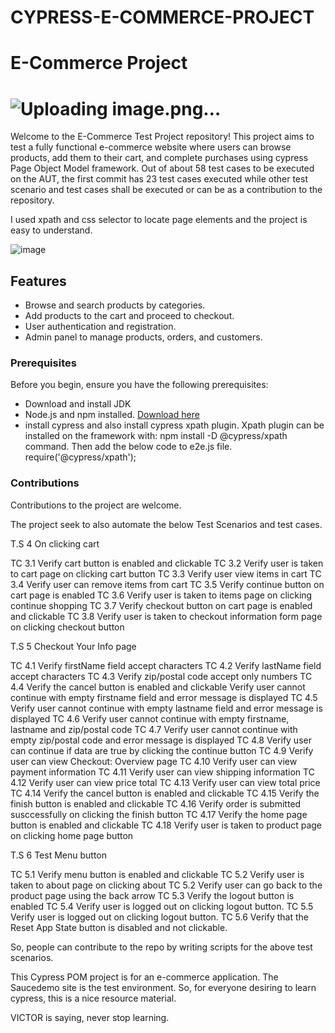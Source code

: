 # CYPRESS-E-COMMERCE-PROJECT
# E-Commerce Project

# ![Uploading image.png…]()

Welcome to the E-Commerce Test Project repository! This project aims to test a fully functional e-commerce website where users can browse products, add them to their cart, and complete purchases using cypress Page Object Model framework.
Out of about 58 test cases to be executed on the AUT, the first commit has 23 test cases executed while other test scenario and test cases shall be executed or can be as a contribution to the repository. 

I used xpath and css selector to locate page elements and the project is easy to understand.

![image](https://github.com/VEBONG/CYPRESS-E-COMMERCE-PROJECT/assets/128030714/5dce019c-643f-4714-8289-5814118fcc7c)



## Features

- Browse and search products by categories.
- Add products to the cart and proceed to checkout.
- User authentication and registration.
- Admin panel to manage products, orders, and customers.

### Prerequisites

Before you begin, ensure you have the following prerequisites:
- Download and install JDK
- Node.js and npm installed. [Download here](https://nodejs.org/)
- install cypress and also install cypress xpath plugin.
   Xpath plugin can be installed on the framework with: npm install -D @cypress/xpath command. Then add the below code to e2e.js file.
require('@cypress/xpath');


### Contributions

Contributions to the project are welcome.

The project seek to also automate the below Test Scenarios and test cases.

T.S 4 On clicking cart

TC 3.1 Verify cart button is enabled and clickable
TC 3.2 Verify user is taken to cart page on clicking cart button
TC 3.3 Verify user view items in cart
TC 3.4 Verify user can remove items from cart
TC 3.5 Verify continue button on cart page is enabled
TC 3.6 Verify user is taken to items page on clicking continue shopping
TC 3.7 Verify checkout button on cart page is enabled and clickable
TC 3.8 Verify user is taken to checkout information form page on clicking checkout button

T.S 5 Checkout Your Info page

TC 4.1 Verify firstName field accept characters
TC 4.2 Verify lastName field accept characters
TC 4.3 Verify zip/postal code accept only numbers
TC 4.4 Verify the cancel button is enabled and clickable Verify user cannot continue with empty firstname field and error message is displayed
TC 4.5 Verify user cannot continue with empty lastname field and error message is displayed
TC 4.6 Verify user cannot continue with empty firstname, lastname and zip/postal code
TC 4.7 Verify user cannot continue with empty zip/postal code and error message is displayed
TC 4.8 Verify user can continue if data are true by clicking the continue button
TC 4.9 Verify user can view Checkout: Overview page
TC 4.10 Verify user can view payment information
TC 4.11 Verify user can view shipping information
TC 4.12 Verify user can view price total
TC 4.13 Verify user can view total price
TC 4.14 Verify the cancel button is enabled and clickable
TC 4.15 Verify the finish button is enabled and clickable
TC 4.16 Verify order is submitted susccessfully on clicking the finish button
TC 4.17 Verify the home page button is enabled and clickable
TC 4.18 Verify user is taken to product page on clicking home page button

T.S 6 Test Menu button

TC 5.1 Verify menu button is enabled and clickable
TC 5.2 Verify user is taken to about page on clicking about
TC 5.2 Verify user can go back to the product page using the back arrow
TC 5.3 Verify the logout button is enabled
TC 5.4 Verify user is logged out on clicking logout button.
TC 5.5 Verify user is logged out on clicking logout button.
TC 5.6 Verify that the Reset App State button is disabled and not clickable.

So, people can contribute to the repo by writing scripts for the above test scenarios.

This Cypress POM project is for an e-commerce application. The Saucedemo site is the test environment. So, for everyone desiring to learn cypress, this is a nice resource material.

VICTOR is saying, never stop learning.
